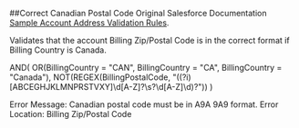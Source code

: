 
##Correct Canadian Postal Code
Original Salesforce Documentation [Sample Account Address Validation Rules](https://developer.salesforce.com/docs/atlas.en-us.usefulValidationRules.meta/usefulValidationRules/fields_useful_validation_formulas_account_address.htm).

Validates that the account Billing Zip/Postal Code is in the correct format if Billing Country is Canada.

AND(
OR(BillingCountry = "CAN", BillingCountry = "CA", BillingCountry = "Canada"),
NOT(REGEX(BillingPostalCode, "((?i)[ABCEGHJKLMNPRSTVXY]\\d[A-Z]?\\s?\\d[A-Z]\\d)?"))
)

Error Message: Canadian postal code must be in A9A 9A9 format.
Error Location: Billing Zip/Postal Code

